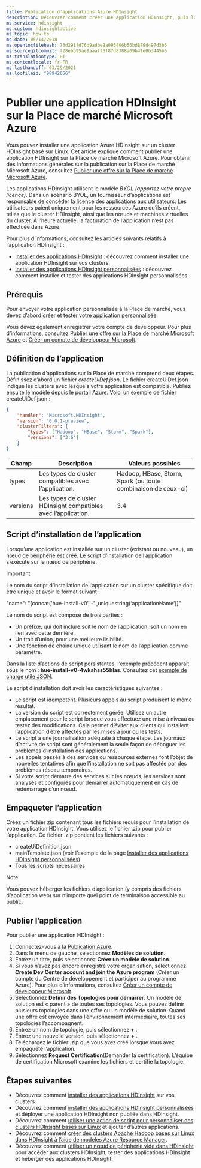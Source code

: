 ```yaml
---
title: Publication d’applications Azure HDInsight
description: Découvrez comment créer une application HDInsight, puis la publier sur la Place de marché Microsoft Azure.
ms.service: hdinsight
ms.custom: hdinsightactive
ms.topic: how-to
ms.date: 05/14/2018
ms.openlocfilehash: 73d291fd76d9adbe2a095406b56bd879d497d3b5
ms.sourcegitcommit: f28ebb95ae9aaaff3f87d8388a09b41e0b3445b5
ms.translationtype: HT
ms.contentlocale: fr-FR
ms.lasthandoff: 03/29/2021
ms.locfileid: "98942656"
---
```

# <a name="publish-an-hdinsight-application-in-the-azure-marketplace"></a>Publier une application HDInsight sur la Place de marché Microsoft Azure
Vous pouvez installer une application Azure HDInsight sur un cluster HDInsight basé sur Linux. Cet article explique comment publier une application HDInsight sur la Place de marché Microsoft Azure. Pour obtenir des informations générales sur la publication sur la Place de marché Microsoft Azure, consultez [Publier une offre sur la Place de marché Microsoft Azure](../marketplace/overview.md).

Les applications HDInsight utilisent le modèle *BYOL (apportez votre propre licence)*. Dans un scénario BYOL, un fournisseur d’applications est responsable de concéder la licence des applications aux utilisateurs. Les utilisateurs paient uniquement pour les ressources Azure qu’ils créent, telles que le cluster HDInsight, ainsi que les nœuds et machines virtuelles du cluster. À l’heure actuelle, la facturation de l’application n’est pas effectuée dans Azure.

Pour plus d’informations, consultez les articles suivants relatifs à l’application HDInsight :

* [Installer des applications HDInsight](hdinsight-apps-install-applications.md) : découvrez comment installer une application HDInsight sur vos clusters.
* [Installer des applications HDInsight personnalisées](hdinsight-apps-install-custom-applications.md) : découvrez comment installer et tester des applications HDInsight personnalisées.

## <a name="prerequisites"></a>Prérequis
Pour envoyer votre application personnalisée à la Place de marché, vous devez d’abord [créer et tester votre application personnalisée](hdinsight-apps-install-custom-applications.md).

Vous devez également enregistrer votre compte de développeur. Pour plus d’informations, consultez [Publier une offre sur la Place de marché Microsoft Azure](../marketplace/overview.md) et [Créer un compte de développeur Microsoft](../marketplace/overview.md).

## <a name="define-the-application"></a>Définition de l’application
La publication d’applications sur la Place de marché comprend deux étapes. Définissez d’abord un fichier *createUiDef.json*. Le fichier createUiDef.json indique les clusters avec lesquels votre application est compatible. Publiez ensuite le modèle depuis le portail Azure. Voici un exemple de fichier createUiDef.json :

```json
{
    "handler": "Microsoft.HDInsight",
    "version": "0.0.1-preview",
    "clusterFilters": {
        "types": ["Hadoop", "HBase", "Storm", "Spark"],
        "versions": ["3.6"]
    }
}
```

| Champ | Description | Valeurs possibles |
| --- | --- | --- |
| types |Les types de cluster compatibles avec l’application. |Hadoop, HBase, Storm, Spark (ou toute combinaison de ceux-ci) |
| versions |Les types de cluster HDInsight compatibles avec l’application. |3.4 |

## <a name="application-installation-script"></a>Script d’installation de l’application
Lorsqu’une application est installée sur un cluster (existant ou nouveau), un nœud de périphérie est créé. Le script d’installation de l’application s’exécute sur le nœud de périphérie.

  > [!IMPORTANT]  
  > Le nom du script d’installation de l’application sur un cluster spécifique doit être unique et avoir le format suivant :
  > 
  > "name": "[concat('hue-install-v0','-' ,uniquestring(‘applicationName’)]"
  > 
  > Le nom du script est composé de trois parties :
  > 
  > * Un préfixe, qui doit inclure soit le nom de l’application, soit un nom en lien avec cette dernière.
  > * Un trait d’union, pour une meilleure lisibilité.
  > * Une fonction de chaîne unique utilisant le nom de l’application comme paramètre.
  > 
  > Dans la liste d’actions de script persistantes, l’exemple précédent apparaît sous le nom : **hue-install-v0-4wkahss55hlas**. Consultez cet [exemple de charge utile JSON](https://raw.githubusercontent.com/hdinsight/Iaas-Applications/master/Hue/azuredeploy.json).
  > 

Le script d’installation doit avoir les caractéristiques suivantes :
* Le script est idempotent. Plusieurs appels au script produisent le même résultat.
* La version du script est correctement gérée. Utilisez un autre emplacement pour le script lorsque vous effectuez une mise à niveau ou testez des modifications. Cela permet d’éviter aux clients qui installent l’application d’être affectés par les mises à jour ou les tests. 
* Le script a une journalisation adéquate à chaque étape. Les journaux d’activité de script sont généralement la seule façon de déboguer les problèmes d’installation des applications.
* Les appels passés à des services ou ressources externes font l’objet de nouvelles tentatives afin que l’installation ne soit pas affectée par des problèmes réseau temporaires.
* Si votre script démarre des services sur les nœuds, les services sont analysés et configurés pour démarrer automatiquement en cas de redémarrage d’un nœud.

## <a name="package-the-application"></a>Empaqueter l’application
Créez un fichier zip contenant tous les fichiers requis pour l’installation de votre application HDInsight. Vous utilisez le fichier .zip pour publier l’application. Ce fichier .zip contient les fichiers suivants :

* createUiDefinition.json
* mainTemplate.json (voir l’exemple de la page [Installer des applications HDInsight personnalisées](hdinsight-apps-install-custom-applications.md))
* Tous les scripts nécessaires

> [!NOTE]  
> Vous pouvez héberger les fichiers d’application (y compris des fichiers d’application web) sur n’importe quel point de terminaison accessible au public.

## <a name="publish-the-application"></a>Publier l’application
Pour publier une application HDInsight :

1. Connectez-vous à la [Publication Azure](https://publish.windowsazure.com/).
2. Dans le menu de gauche, sélectionnez **Modèles de solution**.
3. Entrez un titre, puis sélectionnez **Créer un modèle de solution**.
4. Si vous n’avez pas encore enregistré votre organisation, sélectionnez **Create Dev Center account and join the Azure program** (Créer un compte du Centre de développement et participer au programme Azure).  Pour plus d’informations, consultez [Créer un compte de développeur Microsoft](../marketplace/overview.md).
5. Sélectionnez **Définir des Topologies pour démarrer**. Un modèle de solution est « parent » de toutes ses topologies. Vous pouvez définir plusieurs topologies dans une offre ou un modèle de solution. Quand une offre est envoyée dans l’environnement intermédiaire, toutes ses topologies l’accompagnent. 
6. Entrez un nom de topologie, puis sélectionnez **+** .
7. Entrez une nouvelle version, puis sélectionnez **+** .
8. Téléchargez le fichier .zip que vous avez créé lorsque vous avez empaqueté l’application.  
9. Sélectionnez **Request Certification**(Demander la certification). L’équipe de certification Microsoft examine les fichiers et certifie la topologie.

## <a name="next-steps"></a>Étapes suivantes
* Découvrez comment [installer des applications HDInsight](hdinsight-apps-install-applications.md) sur vos clusters.
* Découvrez comment [installer des applications HDInsight personnalisées](hdinsight-apps-install-custom-applications.md) et déployer une application HDInsight non publiée dans HDInsight.
* Découvrez comment [utiliser une action de script pour personnaliser des clusters HDInsight basés sur Linux](hdinsight-hadoop-customize-cluster-linux.md) et ajouter d’autres applications. 
* Découvrez comment [créer des clusters Apache Hadoop basés sur Linux dans HDInsight à l’aide de modèles Azure Resource Manager](hdinsight-hadoop-create-linux-clusters-arm-templates.md).
* Découvrez comment [utiliser un nœud de périphérie vide dans HDInsight](hdinsight-apps-use-edge-node.md) pour accéder aux clusters HDInsight, tester des applications HDInsight et héberger des applications HDInsight.